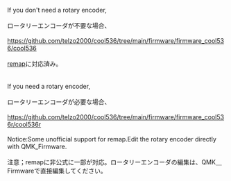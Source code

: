 


If you don't need a rotary encoder,
<br>
<br>
ロータリーエンコーダが不要な場合、
<br>
<br>
https://github.com/telzo2000/cool536/tree/main/firmware/firmware_cool536/cool536<br>
<br>
[remap](https://remap-keys.app)に対応済み。
<br>
<br>
<br>
If you need a rotary encoder,
<br>
<br>
ロータリーエンコーダが必要な場合、
<br>
<br>
https://github.com/telzo2000/cool536/tree/main/firmware/firmware_cool536r/cool536r<br>
<br>
Notice:Some unofficial support for remap.Edit the rotary encoder directly with QMK_Firmware.
<br>
<br>
注意；remapに非公式に一部が対応。ロータリーエンコーダの編集は、QMK＿Firmwareで直接編集してください。


